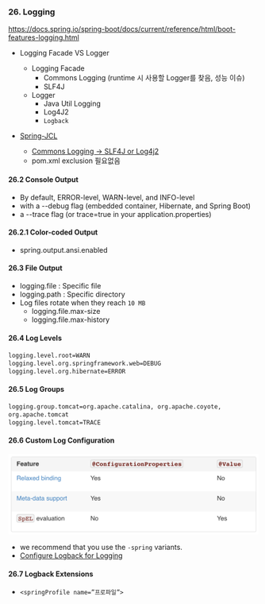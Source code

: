 ### 26. Logging
https://docs.spring.io/spring-boot/docs/current/reference/html/boot-features-logging.html

* Logging Facade VS Logger
  * Logging Facade
    * Commons Logging (runtime 시 사용할 Logger를 찾음, 성능 이슈) 
    * SLF4J
  * Logger
    * Java Util Logging
    * Log4J2
    * `Logback`

* [Spring-JCL](https://docs.spring.io/spring/docs/5.0.0.M5/spring-framework-reference/html/overview.html#overview-logging)
  * [Commons Logging -> SLF4J or Log4j2](https://github.com/spring-projects/spring-framework/wiki/What's-New-in-Spring-Framework-5.x#general-core-revision-2)
  * pom.xml exclusion 필요없음
  
#### 26.2 Console Output
* By default, ERROR-level, WARN-level, and INFO-level 
* with a --debug flag (embedded container, Hibernate, and Spring Boot)
* a --trace flag (or trace=true in your application.properties)

#### 26.2.1 Color-coded Output
* spring.output.ansi.enabled

#### 26.3 File Output
* logging.file : Specific file
* logging.path : Specific directory
* Log files rotate when they reach `10 MB`
  * logging.file.max-size
  * logging.file.max-history

#### 26.4 Log Levels
```properties
logging.level.root=WARN
logging.level.org.springframework.web=DEBUG
logging.level.org.hibernate=ERROR
```

#### 26.5 Log Groups
```properties
logging.group.tomcat=org.apache.catalina, org.apache.coyote, org.apache.tomcat
logging.level.tomcat=TRACE
```

#### 26.6 Custom Log Configuration
![spring.value-vs-configuration.png](img/spring.value-vs-configuration.png)

* we recommend that you use the `-spring` variants.
* [Configure Logback for Logging](https://docs.spring.io/spring-boot/docs/current/reference/html/howto-logging.html#howto-configure-logback-for-logging)

#### 26.7 Logback Extensions
* `<springProfile name=”프로파일”>`



